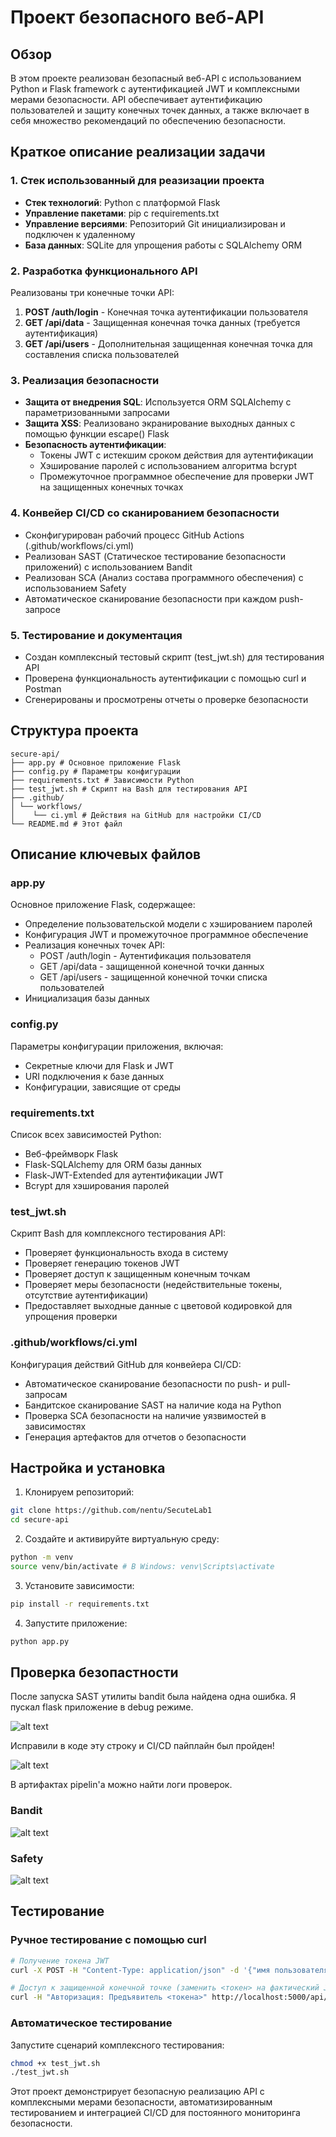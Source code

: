 # Проект безопасного веб-API

## Обзор

В этом проекте реализован безопасный веб-API с использованием Python и Flask framework с аутентификацией JWT и комплексными мерами безопасности. API обеспечивает аутентификацию пользователей и защиту конечных точек данных, а также включает в себя множество рекомендаций по обеспечению безопасности.

## Краткое описание реализации задачи

### 1. Стек использованный для реазизации проекта 
- **Стек технологий**: Python с платформой Flask
- **Управление пакетами**: pip с requirements.txt
- **Управление версиями**: Репозиторий Git инициализирован и подключен к удаленному
- **База данных**: SQLite для упрощения работы с SQLAlchemy ORM

### 2. Разработка функционального API
Реализованы три конечные точки API:
1. **POST /auth/login** - Конечная точка аутентификации пользователя
2. **GET /api/data** - Защищенная конечная точка данных (требуется аутентификация)
3. **GET /api/users** - Дополнительная защищенная конечная точка для составления списка пользователей

### 3. Реализация безопасности
- **Защита от внедрения SQL**: Используется ORM SQLAlchemy с параметризованными запросами
- **Защита XSS**: Реализовано экранирование выходных данных с помощью функции escape() Flask
- **Безопасность аутентификации**:
  - Токены JWT с истекшим сроком действия для аутентификации
  - Хэширование паролей с использованием алгоритма bcrypt
  - Промежуточное программное обеспечение для проверки JWT на защищенных конечных точках

### 4. Конвейер CI/CD со сканированием безопасности
- Сконфигурирован рабочий процесс GitHub Actions (.github/workflows/ci.yml)
- Реализован SAST (Статическое тестирование безопасности приложений) с использованием Bandit
- Реализован SCA (Анализ состава программного обеспечения) с использованием Safety
- Автоматическое сканирование безопасности при каждом push-запросе

### 5. Тестирование и документация
- Создан комплексный тестовый скрипт (test_jwt.sh) для тестирования API
- Проверена функциональность аутентификации с помощью curl и Postman
- Сгенерированы и просмотрены отчеты о проверке безопасности

## Структура проекта

```
secure-api/
├── app.py # Основное приложение Flask
├── config.py # Параметры конфигурации
├── requirements.txt # Зависимости Python
├── test_jwt.sh # Скрипт на Bash для тестирования API
├── .github/
│ └── workflows/
│    └── ci.yml # Действия на GitHub для настройки CI/CD
└── README.md # Этот файл
```

## Описание ключевых файлов

### app.py
Основное приложение Flask, содержащее:
- Определение пользовательской модели с хэшированием паролей
- Конфигурация JWT и промежуточное программное обеспечение
- Реализация конечных точек API:
  - POST /auth/login - Аутентификация пользователя
  - GET /api/data - защищенной конечной точки данных
  - GET /api/users - защищенной конечной точки списка пользователей
- Инициализация базы данных

### config.py
Параметры конфигурации приложения, включая:
- Секретные ключи для Flask и JWT
- URI подключения к базе данных
- Конфигурации, зависящие от среды

### requirements.txt
Список всех зависимостей Python:
- Веб-фреймворк Flask
- Flask-SQLAlchemy для ORM базы данных
- Flask-JWT-Extended для аутентификации JWT
- Bcrypt для хэширования паролей

### test_jwt.sh
Скрипт Bash для комплексного тестирования API:
- Проверяет функциональность входа в систему
- Проверяет генерацию токенов JWT
- Проверяет доступ к защищенным конечным точкам
- Проверяет меры безопасности (недействительные токены, отсутствие аутентификации)
- Предоставляет выходные данные с цветовой кодировкой для упрощения проверки

### .github/workflows/ci.yml
Конфигурация действий GitHub для конвейера CI/CD:
- Автоматическое сканирование безопасности по push- и pull-запросам
- Бандитское сканирование SAST на наличие кода на Python
- Проверка SCA безопасности на наличие уязвимостей в зависимостях
- Генерация артефактов для отчетов о безопасности

## Настройка и установка

1. Клонируем репозиторий:
```bash
git clone https://github.com/nentu/SecuteLab1
cd secure-api
```

2. Создайте и активируйте виртуальную среду:
```bash
python -m venv
source venv/bin/activate # В Windows: venv\Scripts\activate
```

3. Установите зависимости:
```bash
pip install -r requirements.txt
```

4. Запустите приложение:
```bash
python app.py
```

## Проверка безопастности

После запуска SAST утилиты bandit была найдена одна ошибка. Я пускал flask приложение в debug режиме.

![alt text](imgs/image.png)

Исправили в коде эту строку и CI/CD пайплайн был пройден!

![alt text](imgs/image2.png)

В артифактах pipelin'а можно найти логи проверок.

### Bandit
![alt text](imgs/image3.png)

### Safety

![alt text](imgs/image4.png)

## Тестирование

### Ручное тестирование с помощью curl
```bash
# Получение токена JWT
curl -X POST -H "Content-Type: application/json" -d '{"имя пользователя":"admin","пароль":"password123"}' http://localhost:5000/auth/login

# Доступ к защищенной конечной точке (заменить <токен> на фактический JWT)
curl -H "Авторизация: Предъявитель <токена>" http://localhost:5000/api/data
```

### Автоматическое тестирование
Запустите сценарий комплексного тестирования:
```bash
chmod +x test_jwt.sh
./test_jwt.sh
```


Этот проект демонстрирует безопасную реализацию API с комплексными мерами безопасности, автоматизированным тестированием и интеграцией CI/CD для постоянного мониторинга безопасности.
